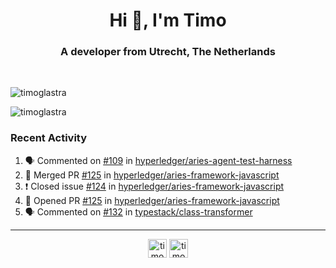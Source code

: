 <h1 align="center">Hi 👋, I'm Timo</h1>
<h3 align="center">A developer from Utrecht, The Netherlands</h3>
<br/>
<!-- https://github.com/rahuldkjain/github-profile-readme-generator --!>

<p align="left"><img src="https://github-readme-stats.vercel.app/api?username=timoglastra&show_icons=true&count_private=true&" alt="timoglastra" /></p>

<!--
Github language stats
<p align="left"><img src="https://github-readme-stats.vercel.app/api/top-langs/?username=timoglastra&layout=compact" alt="timoglastra" /><p>
-->

<!-- Codestats language stats -->
<p align="left"><img src="https://codestats-readme.vercel.app/api/top-langs/?username=timoglastra&layout=compact&language_count=12" alt="timoglastra" /><p>  
  
<h3>Recent Activity</h3>

<!--START_SECTION:activity-->
1. 🗣 Commented on [#109](https://github.com/hyperledger/aries-agent-test-harness/issues/109) in [hyperledger/aries-agent-test-harness](https://github.com/hyperledger/aries-agent-test-harness)
2. 🎉 Merged PR [#125](https://github.com/hyperledger/aries-framework-javascript/pull/125) in [hyperledger/aries-framework-javascript](https://github.com/hyperledger/aries-framework-javascript)
3. ❗️ Closed issue [#124](https://github.com/hyperledger/aries-framework-javascript/issues/124) in [hyperledger/aries-framework-javascript](https://github.com/hyperledger/aries-framework-javascript)
4. 💪 Opened PR [#125](https://github.com/hyperledger/aries-framework-javascript/pull/125) in [hyperledger/aries-framework-javascript](https://github.com/hyperledger/aries-framework-javascript)
5. 🗣 Commented on [#132](https://github.com/typestack/class-transformer/issues/132) in [typestack/class-transformer](https://github.com/typestack/class-transformer)
<!--END_SECTION:activity-->

---

<p align="center">
<a href="https://twitter.com/timoglastra" target="blank"><img align="center" src="https://cdn.jsdelivr.net/npm/simple-icons@3.0.1/icons/twitter.svg" alt="timoglastra" height="30" width="30" /></a>
<a href="https://linkedin.com/in/timoglastra" target="blank"><img align="center" src="https://cdn.jsdelivr.net/npm/simple-icons@3.0.1/icons/linkedin.svg" alt="timoglastra" height="30" width="30" /></a>
</p>




